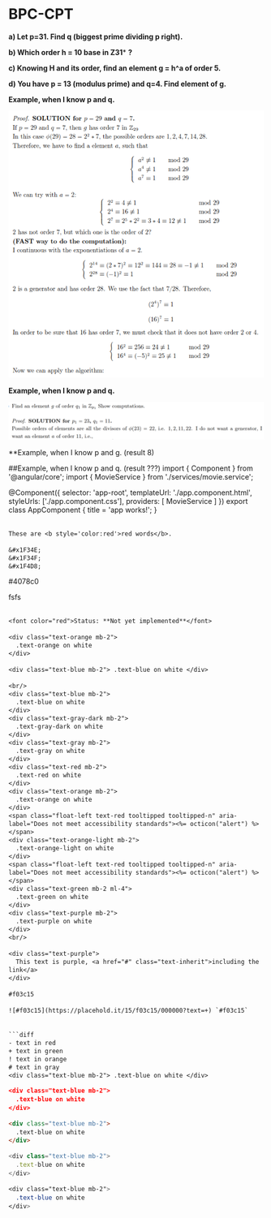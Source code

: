 # BPC-CPT

**a) Let p=31. Find q (biggest prime dividing p right).**

**b) Which order h = 10 base in Z31*** **?** 

**c) Knowing H and its order, find an element g = h^a of order 5.**

**d) You have p = 13 (modulus prime) and q=4. Find element of g.**

**Example, when I know p and q.**
<p float="left">
  <img src="/Folder/KnowP&Q_001.png" width="600" /> 
</p>

**Example, when I know p and q.**
<p float="left">
  <img src="/Folder/KnowP&G_001.png" width="600" /> 
</p>

**Example, when I know p and g. (result 8)

##Example, when I know p and q. (result ???)
  import { Component } from '@angular/core';
  import { MovieService } from './services/movie.service';

  @Component({
    selector: 'app-root',
    templateUrl: './app.component.html',
    styleUrls: ['./app.component.css'],
    providers: [ MovieService ]
  })
  export class AppComponent {
    title = 'app works!';
  }
```

These are <b style='color:red'>red words</b>.

&#x1F34E;
&#x1F34F;
&#x1F4D8;

```
#4078c0


fsfs
```

<font color="red">Status: **Not yet implemented**</font>

<div class="text-orange mb-2">
  .text-orange on white
</div>

<div class="text-blue mb-2"> .text-blue on white </div>

<br/>
<div class="text-blue mb-2">
  .text-blue on white
</div>
<div class="text-gray-dark mb-2">
  .text-gray-dark on white
</div>
<div class="text-gray mb-2">
  .text-gray on white
</div>
<div class="text-red mb-2">
  .text-red on white
</div>
<div class="text-orange mb-2">
  .text-orange on white
</div>
<span class="float-left text-red tooltipped tooltipped-n" aria-label="Does not meet accessibility standards"><%= octicon("alert") %></span>
<div class="text-orange-light mb-2">
  .text-orange-light on white
</div>
<span class="float-left text-red tooltipped tooltipped-n" aria-label="Does not meet accessibility standards"><%= octicon("alert") %></span>
<div class="text-green mb-2 ml-4">
  .text-green on white
</div>
<div class="text-purple mb-2">
  .text-purple on white
</div>
<br/>

<div class="text-purple">
  This text is purple, <a href="#" class="text-inherit">including the link</a>
</div>

#f03c15

![#f03c15](https://placehold.it/15/f03c15/000000?text=+) `#f03c15`


```diff
- text in red
+ text in green
! text in orange
# text in gray
<div class="text-blue mb-2"> .text-blue on white </div>
```

```json
<div class="text-blue mb-2">
  .text-blue on white
</div>
```

```html
<div class="text-blue mb-2">
  .text-blue on white
</div>
```
```js
<div class="text-blue mb-2">
  .text-blue on white
</div>
```
```css
<div class="text-blue mb-2">
  .text-blue on white
</div>
```
